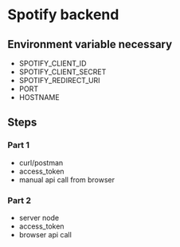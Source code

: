 # Spotify backend

## Environment variable necessary

- SPOTIFY_CLIENT_ID
- SPOTIFY_CLIENT_SECRET
- SPOTIFY_REDIRECT_URI
- PORT
- HOSTNAME

## Steps

### Part 1

- curl/postman
- access_token
- manual api call from browser

### Part 2

- server node
- access_token
- browser api call
